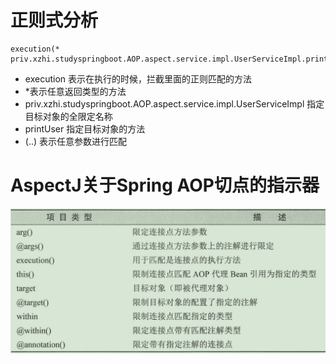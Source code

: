 # 正则式分析
```
execution(* priv.xzhi.studyspringboot.AOP.aspect.service.impl.UserServiceImpl.printUser(..))
```
- execution 表示在执行的时候，拦截里面的正则匹配的方法
- *表示任意返回类型的方法
- priv.xzhi.studyspringboot.AOP.aspect.service.impl.UserServiceImpl 指定目标对象的全限定名称
- printUser 指定目标对象的方法
- (..) 表示任意参数进行匹配

# AspectJ关于Spring AOP切点的指示器

![AspectJ关于Spring AOP切点的指示器](_mdPicture/切点正则式/1569309784428.png)

